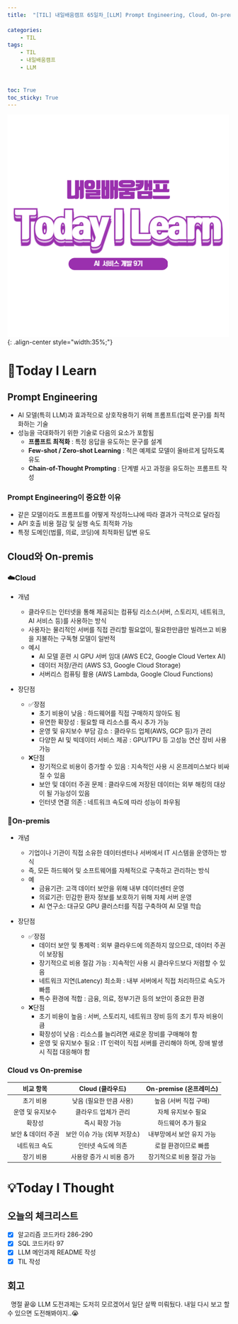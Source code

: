 ```yaml
---
title:  "[TIL] 내일배움캠프 65일차_[LLM] Prompt Engineering, Cloud, On-premis" 

categories: 
    - TIL
tags: 
    - TIL
    - 내일배움캠프
    - LLM


toc: True
toc_sticky: True
---
```


![TIL](/assets/images/TIL2.png){: .align-center style="width:35%;"}

# 👀Today I Learn
## Prompt Engineering 
- AI 모델(특히 LLM)과 효과적으로 상호작용하기 위해 프롬프트(입력 문구)를 최적화하는 기술
- 성능을 극대화하기 위한 기술로 다음의 요소가 포함됨
  - **프롬프트 최적화** : 특정 응답을 유도하는 문구를 설계
  - **Few-shot / Zero-shot Learning** : 적은 예제로 모델이 올바르게 답하도록 유도
  - **Chain-of-Thought Prompting** : 단계별 사고 과정을 유도하는 프롬프트 작성

### Prompt Engineering이 중요한 이유
- 같은 모델이라도 프롬프트를 어떻게 작성하느냐에 따라 결과가 극적으로 달라짐
- API 호출 비용 절감 및 실행 속도 최적화 가능
- 특정 도메인(법률, 의료, 코딩)에 최적화된 답변 유도

## Cloud와 On-premis
### ☁️Cloud 
- 개념
  - 클라우드는 인터넷을 통해 제공되는 컴퓨팅 리소스(서버, 스토리지, 네트워크, AI 서비스 등)를 사용하는 방식
  - 사용자는 물리적인 서버를 직접 관리할 필요없이, 필요한만큼만 빌려쓰고 비용을 지불하는 구독형 모델이 일반적
  - 예시
    - AI 모델 훈련 시 GPU 서버 임대 (AWS EC2, Google Cloud Vertex AI)
    - 데이터 저장/관리 (AWS S3, Google Cloud Storage)
    - 서버리스 컴퓨팅 활용 (AWS Lambda, Google Cloud Functions)

- 장단점
  - ✅장점
    - 초기 비용이 낮음 : 하드웨어를 직접 구매하지 않아도 됨
    - 유연한 확장성 : 필요할 때 리소스를 즉시 추가 가능
    - 운영 및 유지보수 부담 감소 : 클라우드 업체(AWS, GCP 등)가 관리
    - 다양한 AI 및 빅데이터 서비스 제공 : GPU/TPU 등 고성능 연산 장비 사용 가능
  - ❌단점
    - 장기적으로 비용이 증가할 수 있음 : 지속적인 사용 시 온프레미스보다 비싸질 수 있음
    - 보안 및 데이터 주권 문제 : 클라우드에 저장된 데이터는 외부 해킹의 대상이 될 가능성이 있음
    - 인터넷 연결 의존 : 네트워크 속도에 따라 성능이 좌우됨


### 🏢On-premis
- 개념
  - 기업이나 기관이 직접 소유한 데이터센터나 서버에서 IT 시스템을 운영하는 방식
  - 즉, 모든 하드웨어 및 소프트웨어를 자체적으로 구축하고 관리하는 방식
  - 예
    - 금융기관: 고객 데이터 보안을 위해 내부 데이터센터 운영
    - 의료기관: 민감한 환자 정보를 보호하기 위해 자체 서버 운영
    - AI 연구소: 대규모 GPU 클러스터를 직접 구축하여 AI 모델 학습

- 장단점
  - ✅장점
    - 데이터 보안 및 통제력 : 외부 클라우드에 의존하지 않으므로, 데이터 주권이 보장됨
    - 장기적으로 비용 절감 가능 : 지속적인 사용 시 클라우드보다 저렴할 수 있음
    - 네트워크 지연(Latency) 최소화 : 내부 서버에서 직접 처리하므로 속도가 빠름
    - 특수 환경에 적합 : 금융, 의료, 정부기관 등의 보안이 중요한 환경
  - ❌단점
    - 초기 비용이 높음 : 서버, 스토리지, 네트워크 장비 등의 초기 투자 비용이 큼
    - 확장성이 낮음 : 리소스를 늘리려면 새로운 장비를 구매해야 함
    - 운영 및 유지보수 필요 : IT 인력이 직접 서버를 관리해야 하며, 장애 발생 시 직접 대응해야 함


### Cloud vs On-premise

| 비교 항목          | Cloud (클라우드)              | On-premise (온프레미스)   |
|:------------------:|:-----------------------------:|:-------------------------:|
| 초기 비용          | 낮음 (필요한 만큼 사용)       | 높음 (서버 직접 구매)     |
| 운영 및 유지보수   | 클라우드 업체가 관리          | 자체 유지보수 필요        |
| 확장성             | 즉시 확장 가능                | 하드웨어 추가 필요        |
| 보안 & 데이터 주권 | 보안 이슈 가능 (외부 저장소)  | 내부망에서 보안 유지 가능 |
| 네트워크 속도      | 인터넷 속도에 의존            | 로컬 환경이므로 빠름      |
| 장기 비용          | 사용량 증가 시 비용 증가      | 장기적으로 비용 절감 가능 |


# 💡Today I Thought

## 오늘의 체크리스트
- [x] 알고리즘 코드카타 286-290
- [x] SQL 코드카타 97
- [x] LLM 메인과제 README 작성
- [x] TIL 작성

## 회고
&nbsp; 명절 끝😫 LLM 도전과제는 도저히 모르겠어서 일단 살짝 미뤄뒀다. 내일 다시 보고 할 수 있으면 도전해봐야지..😭